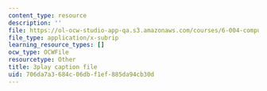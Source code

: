 ```yaml
---
content_type: resource
description: ''
file: https://ol-ocw-studio-app-qa.s3.amazonaws.com/courses/6-004-computation-structures-spring-2017/706da7a3684c06dbf1ef885da94cb30d_hmPiuS0PqCs.srt
file_type: application/x-subrip
learning_resource_types: []
ocw_type: OCWFile
resourcetype: Other
title: 3play caption file
uid: 706da7a3-684c-06db-f1ef-885da94cb30d
---
```

